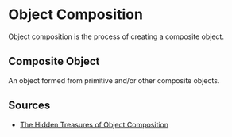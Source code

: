 # Object Composition

Object composition is the process of creating a composite object.

## Composite Object

An object formed from primitive and/or other composite objects.

## Sources
- [The Hidden Treasures of Object Composition](https://medium.com/javascript-scene/the-hidden-treasures-of-object-composition-60cd89480381)

